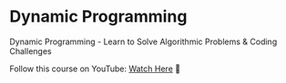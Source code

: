 # Dynamic Programming

Dynamic Programming - Learn to Solve Algorithmic Problems & Coding Challenges

Follow this course on YouTube: [Watch Here](https://www.youtube.com/watch?v=oBt53YbR9Kk) 🎥
